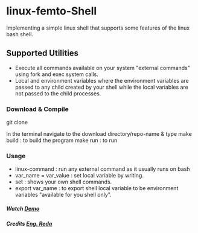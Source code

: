 # linux-femto-Shell

Implementing a simple linux shell that supports some features of the linux bash shell.

## Supported Utilities
- Execute all commands available on your system "external commands" using fork and exec system calls.
- Local and environment variables where the environment variables are passed to any child created by your shell while the local variables are not passed to the child processes.

### Download & Compile
git clone <repo-url>

In the terminal navigate to the download directory/repo-name & type
make build : to build the program
make run   : to run 

### Usage 

- linux-command <flags> : run any external command as it usually runs on bash
- var_name = var_value  : set local variable by writing.
- set                   : shows your own shell commands.
- export var_name       : to export shell local variable to be environment variables "available for you shell only".


##### Watch [Demo](https://youtu.be/Q_-8Zb4FTMQ)
##### Credits [Eng. Reda](https://www.linkedin.com/feed/update/urn:li:activity:7008362772371533826/)
